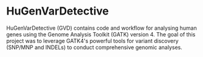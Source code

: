 HuGenVarDetective
===============
HuGenVarDetective (GVD) contains code and workflow for analysing human genes using the Genome Analysis Toolkit (GATK) version 4. The goal of this project was to leverage GATK4's powerful tools for variant discovery (SNP/MNP and INDELs) to conduct comprehensive genomic analyses.
